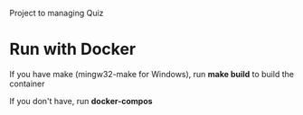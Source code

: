 Project to managing Quiz
<h1>Run with Docker</h1>
<p>If you have make (mingw32-make for Windows), run <strong>make build</strong> to build the container</p>
<p>If you don't have, run <strong>docker-compos
</strong>
